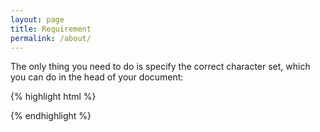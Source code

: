 ```yaml
---
layout: page
title: Requirement
permalink: /about/
---
```


The only thing you need to do is specify the correct character set, which you can do in the head of your document:

{% highlight html %}
<head>
	<meta charset="UTF-8">
	<title>Page name</title>
</head>
{% endhighlight %}
